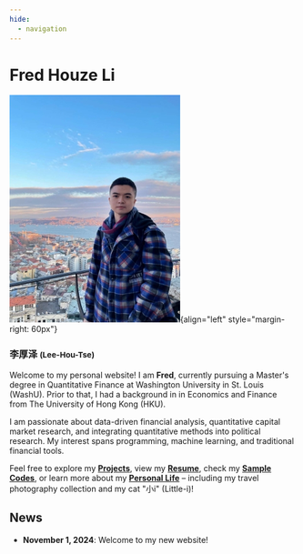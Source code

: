 ```yaml
---
hide:
  - navigation
---
```


# **Fred** Houze Li
![Headshot](assets/photo_300px.jpg){align="left" style="margin-right: 60px"}

### 李厚泽  <span style="font-size: smaller;"> (Lee-Hou-Tse) </span>

Welcome to my personal website! I am **Fred**, currently pursuing a Master's degree in Quantitative Finance at Washington University in St. Louis (WashU). Prior to that, I had a background in in Economics and Finance from The University of Hong Kong (HKU).

I am passionate about data-driven financial analysis, quantitative capital market research, and integrating quantitative methods into political research. My interest spans programming, machine learning, and traditional financial tools.

Feel free to explore my [**Projects**](projects.md), view my [**Resume**](cv.md), check my [**Sample Codes**](sample_codes.md), or learn more about my [**Personal Life**](personal.md) – including my travel photography collection and my cat "小i" (Little-i)!

## **News**
- **November 1, 2024**: Welcome to my new website!
